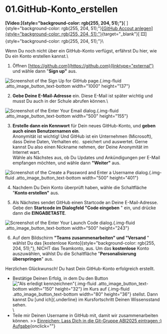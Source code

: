 # 01.GitHub-Konto_erstellen
**[Video:]{style="background-color: rgb(255, 204, 51);"}**[
]{style="background-color: rgb(255, 204, 51);"}[[GitHub Accout
anlegen]{style="background-color: rgb(255, 204, 51);"}](https://maxeythschulede-my.sharepoint.com/:v:/g/personal/schwaiger_max-eyth-schule_de1/EWQIVfB5nQ1GixBTA3I17zUBBcsXP_xZGeFWw7SNrGEsnw?e=skshUS){target="_blank"}[
🎞]{style="background-color: rgb(255, 204, 51);"}\

Wenn Du noch nicht über ein GitHub-Konto verfügst, erfährst Du hier, wie
Du ein Konto erstellen kannst.\

1. Öffnen [https://github.com](https://github.com){linktype="external"}
  und wähle dann \"**Sign up\"** aus.
  
  ![Screenshot of the Sign Up for GitHub
  page.](https://mo9710.schule.hessen.de/draftfile.php/116/user/draft/951333681/Screenshot%202023-04-02%20090145.jpg){.img-fluid
  .atto_image_button_text-bottom width="1000" height="137"}
  
2. **Gebe Deine E-Mail-Adresse** ein. Diese E-Mail ist später wichtig
  und musst Du auch in der Schule abrufen können.\
  
  ![Screenshot of the Enter Your Email
  dialog.](https://mo9710.schule.hessen.de/draftfile.php/116/user/draft/951333681/welcome-github-enter-email.png){.img-fluid
  .atto_image_button_text-bottom width="500" height="155"}
  
3. **Erstelle dann ein Kennwort** für Dein neues GitHub-Konto, und
  **geben auch einen Benutzernamen ein**.\
  Anonymität ist wichtig! Und GitHub ist ein Unternehmen (Microsoft),
  dass Deine Daten, Verhalten etc.  speichert und auswertet. Gerne
  kannst Du also einen Nickname nehmen, der Deine Anonymität im
  Internet wart.\
  Wähle als Nächstes aus, ob Du Updates und Ankündigungen per E-Mail
  empfangen möchten, und wähle dann **\"Weiter\"** aus.
  
  ![Screenshot of the Create a Password and Enter a Username
  dialog.](https://mo9710.schule.hessen.de/draftfile.php/116/user/draft/951333681/welcome-github-create-password-enter-username.png){.img-fluid
  .atto_image_button_text-bottom width="500" height="401"}
  
4. Nachdem Du Dein Konto überprüft haben, wähle die Schaltfläche
  \"**Konto erstellen\"** aus.
  
5. Als Nächstes sendet GitHub einen Startcode an Deine E-Mail-Adresse.
  Gebe den **Startcode im Dialogfeld \"Code eingeben** \" ein, und
  drücke dann die **EINGABETASTE**.
  
  ![Screenshot of the Enter Your Launch Code
  dialog.](https://mo9710.schule.hessen.de/draftfile.php/116/user/draft/951333681/welcome-github-enter-launch-code.png){.img-fluid
  .atto_image_button_text-bottom width="500" height="243"}
  
6. Auf dem Bildschirm **\"Teams zusammenarbeiten\" und \"Versand** \"
  wählst Du das [kostenlose
  Konto]{style="background-color: rgb(255, 204, 51);"}, NICHT das
  Teamkonto, aus. Um das **kostenlose** Konto auszuwählen, wählst Du
  die Schaltfläche \"**Personalisierung überspringen**\" aus.
  

Herzlichen Glückwunsch! Du hast Dein GitHub-Konto erfolgreich erstellt.

- Bestätige Deinen Erfolg, in dem Du den Button ![\"Als erledigt
  kennzeichnen\"](https://mo9710.schule.hessen.de/draftfile.php/116/user/draft/951333681/grafik.png){.img-fluid
  .atto_image_button_text-bottom width="150" height="32"} im Kurs auf
  {.img-fluid
  .atto_image_button_text-bottom width="80" height="36"} stellst. Dann
  kannst Du [und ich]{.underline} im Kursfortschritt Deinen
  Wissensstand sehen.\
  \
- Teile mir Deinen Username in GitHub mit, damit wir zusammenarbeiten
  können. \>\> [Einreichen: Lass Dich in die Git-Gruppe ABI2025
  eintragen :)
  Aufgabe](https://mo9710.schule.hessen.de/mod/assign/view.php?id=31231){onclick=""}
